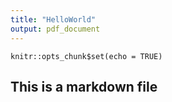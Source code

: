 ```yaml
---
title: "HelloWorld"
output: pdf_document
---
```


```{r setup, include=FALSE}
knitr::opts_chunk$set(echo = TRUE)
```
## This is a markdown file